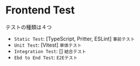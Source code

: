 # Frontend Test

テストの種類は４つ

- `Static Test`: [TypeScript, Pritter, ESLint] `事前テスト`
- `Unit Test`: [Vitest] `単体テスト`
- `Integration Test`: [] `結合テスト`
- `Ebd to End Test`: `E2Eテスト`
